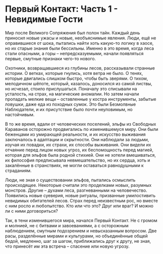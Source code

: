 # Первый Контакт: Часть 1 - Невидимые Гости

Мир после Великого Сопряжения был полон тайн. Каждый день приносил новые ужасы и новые, необъяснимые явления. Люди, ещё не оправившиеся от шока, пытались найти хоть какую-то логику в хаосе, но их старые знания были бессильны. Именно в это время, когда леса стали опасными, а горы – непредсказуемыми, начали появляться первые, смутные признаки чего-то нового.

Охотники, возвращавшиеся из глубины лесов, рассказывали странные истории. О ветках, которые гнулись, хотя ветра не было. О тенях, которые двигались слишком быстро, чтобы быть зверями. О тихом, мелодичном шёпоте, который, казалось, доносился из самой листвы, но исчезал, стоило прислушаться. Поначалу это списывали на усталость, на страх, на магические аномалии. Но затем начали пропадать мелкие вещи – оставленные у костра инструменты, забытые ловушки, даже еда из походных сумок. Это были Безмолвные Наблюдатели, и их присутствие было почти неуловимым, но настойчивым.

В то же время, вдали от человеческих поселений, эльфы из Свободных Караванов осторожно продвигались по изменившемуся миру. Они были беженцами из умирающей реальности, и их искусство выживания заключалось в адаптации и скрытности. Они наблюдали за людьми, изучая их повадки, их страхи, их способы выживания. Они видели их отчаяние перед лицом новых угроз, их беспомощность перед магией, которая для эльфов была родной стихией. Они не хотели вмешиваться, их философия предписывала невмешательство, но их сердца, хоть и закалённые в странствиях, не могли оставаться равнодушными к страданиям.

Люди, не зная о существовании эльфов, пытались осмыслить происходящее. Некоторые считали это проделками новых, разумных монстров. Другие – духами леса, разгневанными на человечество. Появились новые суеверия, новые ритуалы, призванные умилостивить невидимых обитателей лесов. Страх перед неизвестным рос, но вместе с ним росло и любопытство. Кто или что это? Друг или враг? И можно ли с ними договориться?

Так, в тени изменившегося мира, начался Первый Контакт. Не с громом и молнией, не с битвами и завоеваниями, а с осторожным наблюдением, смутным подозрением и невысказанным вопросом. Две расы, разделённые мирами и культурами, но объединённые общей бедой, медленно, шаг за шагом, приближались друг к другу, не зная, что принесёт им эта встреча – спасение или новую угрозу.
